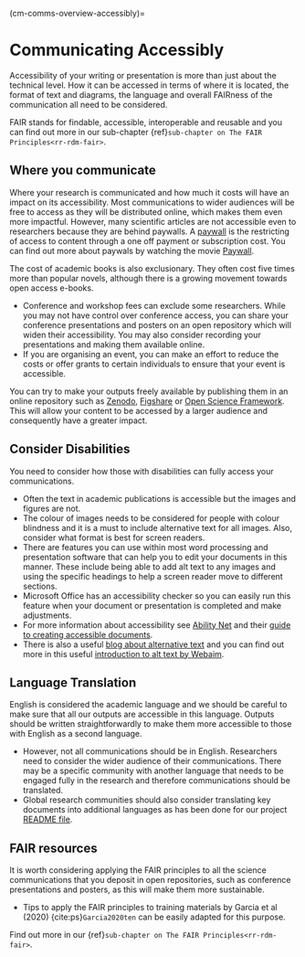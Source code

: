 (cm-comms-overview-accessibly)=
# Communicating Accessibly

Accessibility of your writing or presentation is more than just about the technical level.
How it can be accessed in terms of where it is located, the format of text and diagrams, the language and overall FAIRness of the communication all need to be considered.

FAIR stands for findable, accessible, interoperable and reusable and you can find out more in our sub-chapter {ref}`sub-chapter on The FAIR Principles<rr-rdm-fair>`.

## Where you communicate

Where your research is communicated and how much it costs will have an impact on its accessibility.
Most communications to wider audiences will be free to access as they will be distributed online, which makes them even more impactful.
However, many scientific articles are not accessible even to researchers because they are behind paywalls.
A [paywall](https://en.wikipedia.org/wiki/Paywall#:~:text=A%20paywall%20is%20a%20method,a%20paid%20subscription%2C%20especially%20news.) is the restricting of access to content through a one off payment or subscription cost.
You can find out more about paywals by watching the movie [Paywall](https://paywallthemovie.com/).

The cost of academic books is also exclusionary. They often cost five times more than popular novels, although there is a growing movement towards open access e-books.

* Conference and workshop fees can exclude some researchers.
While you may not have control over conference access, you can share your conference presentations and posters on an open repository which will widen their accessibility.
You may also consider recording your presentations and making them available online.
* If you are organising an event, you can make an effort to reduce the costs or offer grants to certain individuals to ensure that your event is accessible.

You can try to make your outputs freely available by publishing them in an online repository such as [Zenodo](https://zenodo.org/), [Figshare](https://figshare.com/) or [Open Science Framework](https://osf.io/).
This will allow your content to be accessed by a larger audience and consequently have a greater impact.

## Consider Disabilities

You need to consider how those with disabilities can fully access your communications.

* Often the text in academic publications is accessible but the images and figures are not.
* The colour of images needs to be considered for people with colour blindness and it is a must to include alternative text for all images.
Also, consider what format is best for screen readers.
* There are features you can use within most word processing and presentation software that can help you to edit your documents in this manner.
These include being able to add alt text to any images and using the specific headings to help a screen reader move to different sections.
* Microsoft Office has an accessibility checker so you can easily run this feature when your document or presentation is completed and make adjustments.
* For more information about accessibility see [Ability Net](https://abilitynet.org.uk/) and their [guide to creating accessible documents](https://abilitynet.org.uk/factsheets/creating-accessible-documents-0).
* There is also a useful [blog about alternative text](https://abilitynet.org.uk/news-blogs/five-golden-rules-compliant-alt-text) and you can find out more in this useful [introduction to alt text by Webaim](https://webaim.org/techniques/alttext/).

## Language Translation

English is considered the academic language and we should be careful to make sure that all our outputs are accessible in this language.
Outputs should be written straightforwardly to make them more accessible to those with English as a second language.

* However, not all communications should be in English.
Researchers need to consider the wider audience of their communications.
There may be a specific community with another language that needs to be engaged fully in the research and therefore communications should be translated.
* Global research communities should also consider translating key documents into additional languages as has been done for our project [README file](https://github.com/alan-turing-institute/the-turing-way/blob/main/README.md).

## FAIR resources

It is worth considering applying the FAIR principles to all the science communications that you deposit in open repositories, such as conference presentations and posters, as this will make them more sustainable.
* Tips to apply the FAIR principles to training materials by Garcia et al (2020) {cite:ps}`Garcia2020ten` can be easily adapted for this purpose.

Find out more in our {ref}`sub-chapter on The FAIR Principles<rr-rdm-fair>`.
